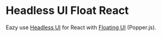 # Headless UI Float React

Eazy use [Headless UI](https://headlessui.dev/) for React with [Floating UI](https://floating-ui.com/) (Popper.js).
